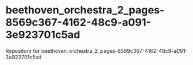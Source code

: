# beethoven_orchestra_2_pages-8569c367-4162-48c9-a091-3e923701c5ad
Repository for beethoven_orchestra_2_pages-8569c367-4162-48c9-a091-3e923701c5ad
